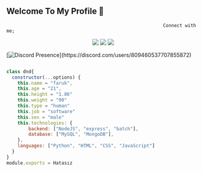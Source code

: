 ## Welcome To My Profile 👋
                                                             Connect with me;
<p align="center">
  <a href="https://discord.com/users/809460537707855872" target"blank_"><img src="https://img.shields.io/badge/discord%20-7289DA.svg?&style=for-the-badge&logo=discord&logoColor=white"></a>
</a>
  <a href="https://instagram.com/faruk.pskt" target"blank_"><img src="https://img.shields.io/badge/INSTAGRAM%20-DC3175.svg?&style=for-the-badge&logo=instagram&logoColor=white"></a>
  <a href="https://github.com/HatasizxD" target"blank_"><img src="https://img.shields.io/badge/GitHub%20-191717.svg?&style=for-the-badge&logo=github&logoColor=white"></a>
</p>

[![Discord Presence](https://lanyard-profile-readme.vercel.app/api/809460537707855872?theme=light&bg=809ecf&animated=false&hideDiscrim=true&borderRadius=30px&idleMessage=Probably%20doing%20something%20else...)](https://discord.com/users/809460537707855872)

```js

class dnd{
  constructor(...options) {
    this.name = "faruk",
    this.age = "21",
    this.height = "1.86"
    this.weight = "90"
    this.type = "human"
    this.job = "software"
    this.sex = "male"
    this.technologies: {
        backend: ["NodeJS", "express", "batch"],
        database: ["MySQL", "MongoDB"],
    },
    languages: ["Python", "HTML", "CSS", "JavaScript"]
  }
}
module.exports = Hatasız
```
